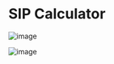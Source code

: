 # SIP Calculator

![image](https://user-images.githubusercontent.com/41651784/210265883-6137720d-87a0-440c-af4b-da3446b4bf8f.png)

![image](https://user-images.githubusercontent.com/41651784/210265924-ed2b37be-e2c7-4389-81f5-94df5df6e75d.png)

